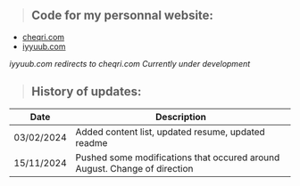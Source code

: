 > ## Code for my personnal website:

- [cheqri.com](https://www.cheqri.com)
- [iyyuub.com](https://www.iyyuub.com)

*iyyuub.com redirects to cheqri.com*
*Currently under development* 

> ## History of updates:

| Date | Description |
| ----------- | ----------- |
| 03/02/2024 | Added content list, updated resume, updated readme |
| 15/11/2024 | Pushed some modifications that occured around August. Change of direction |

